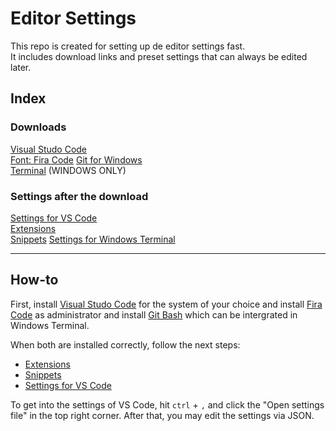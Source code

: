 # Editor Settings
This repo is created for setting up de editor settings fast.  
It includes download links and preset settings that can always be edited later.  

## Index
### Downloads
[Visual Studo Code](https://code.visualstudio.com/download)  
[Font: Fira Code](https://github.com/tonsky/FiraCode)
[Git for Windows](https://gitforwindows.org/)  
[Terminal](https://www.microsoft.com/en-us/p/windows-terminal/9n0dx20hk701?activetab=pivot:overviewtab) (WINDOWS ONLY)

### Settings after the download
[Settings for VS Code](https://github.com/dv0s/editor-settings/tree/master/settings-for-vscode)  
[Extensions](https://github.com/dv0s/editor-settings/tree/master/extensions)  
[Snippets](https://github.com/dv0s/editor-settings/tree/master/snippets)
[Settings for Windows Terminal](https://github.com/dv0s/editor-settings/tree/master/settings-for-windows-terminal)

----
## How-to
First, install [Visual Studo Code](https://code.visualstudio.com/download) for the system of your choice and install [Fira Code](https://github.com/tonsky/FiraCode) as administrator and install [Git Bash](https://gitforwindows.org/) which can be intergrated in Windows Terminal.

When both are installed correctly, follow the next steps:  
- [Extensions](https://github.com/dv0s/editor-settings/tree/master/extensions)  
- [Snippets](https://github.com/dv0s/editor-settings/tree/master/snippets)
- [Settings for VS Code](https://github.com/dv0s/editor-settings/tree/master/settings-for-vscode)  

To get into the settings of VS Code, hit ```ctrl``` + ```,``` and click the "Open settings file" in the top right corner. After that, you may edit the settings via JSON.